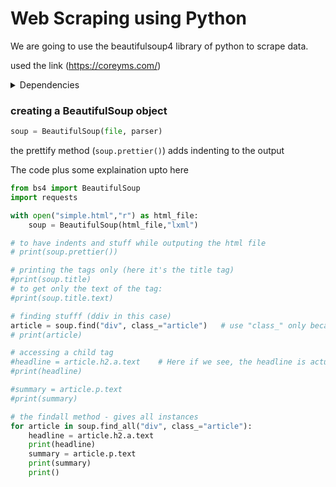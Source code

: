 # Web Scraping using Python

We are going to use the beautifulsoup4 library of python to scrape data.

used the link (https://coreyms.com/)

<details markdown=1>
<summary> Dependencies </summary>

- lxml (parser)
- html5lib (parser)
- requests (pata nahi bro kya hai yeh)
</details>

### creating a BeautifulSoup object

```python
soup = BeautifulSoup(file, parser)
```

the prettify method (`soup.prettier()`) adds indenting to the output

The code plus some explaination upto here
```python
from bs4 import BeautifulSoup
import requests

with open("simple.html","r") as html_file:
    soup = BeautifulSoup(html_file,"lxml")

# to have indents and stuff while outputing the html file
# print(soup.prettier())

# printing the tags only (here it's the title tag)
#print(soup.title)
# to get only the text of the tag:
#print(soup.title.text)

# finding stufff (ddiv in this case)
article = soup.find("div", class_="article")   # use "class_" only because class is a keword in python
# print(article)

# accessing a child tag
#headline = article.h2.a.text    # Here if we see, the headline is actually in the anchor tag
#print(headline)

#summary = article.p.text
#print(summary)

# the findall method - gives all instances
for article in soup.find_all("div", class_="article"):
    headline = article.h2.a.text
    print(headline)
    summary = article.p.text
    print(summary)
    print()
```
